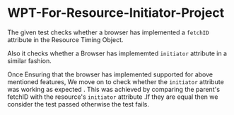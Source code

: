 # WPT-For-Resource-Initiator-Project
The given test checks whether a browser has implemented a `fetchID` attribute in the Resource Timing Object.

Also it checks whether a Browser has implememted `initiator` attribute in a similar fashion.

Once Ensuring that the browser has implemented supported for above mentioned features, We move on to check whether the `initiator` attribute was working as expected . This was achieved by comparing the parent's fetchID with the resource's `initiator` attribute .If they are equal then we consider the test passed otherwise the test fails.

